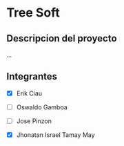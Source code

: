 # Tree Soft

## Descripcion del proyecto

...

## Integrantes

- [x] Erik Ciau

- [ ] Oswaldo Gamboa

- [ ] Jose Pinzon

- [x] Jhonatan Israel Tamay May
